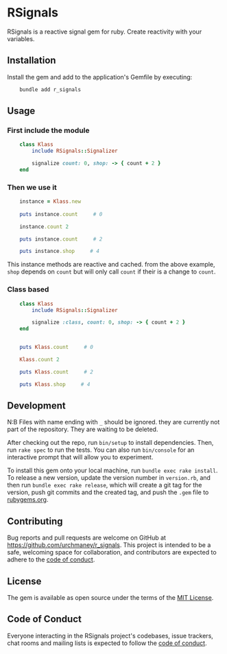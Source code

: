 # RSignals

RSignals is a reactive signal gem for ruby. Create reactivity with your variables.


## Installation

Install the gem and add to the application's Gemfile by executing:

```bash
    bundle add r_signals
```

## Usage

### First include the module

```ruby
    class Klass
        include RSignals::Signalizer

        signalize count: 0, shop: -> { count + 2 }
    end
```

### Then we use it 

```ruby
    instance = Klass.new
    
    puts instance.count     # 0

    instance.count 2    

    puts instance.count     # 2

    puts instance.shop     # 4

```

This instance methods are reactive and cached. from the above example, `shop` depends on `count` but will only call `count` if their is a change to `count`.


### Class based
```ruby
    class Klass
        include RSignals::Signalizer

        signalize :class, count: 0, shop: -> { count + 2 }
    end


    puts Klass.count     # 0

    Klass.count 2    

    puts Klass.count     # 2

    puts Klass.shop     # 4
```

## Development

N:B Files with name ending  with `_` should be ignored. they are currently not part of the repository. They are waiting to be deleted.

After checking out the repo, run `bin/setup` to install dependencies. Then, run `rake spec` to run the tests. You can also run `bin/console` for an interactive prompt that will allow you to experiment.

To install this gem onto your local machine, run `bundle exec rake install`. To release a new version, update the version number in `version.rb`, and then run `bundle exec rake release`, which will create a git tag for the version, push git commits and the created tag, and push the `.gem` file to [rubygems.org](https://rubygems.org).



## Contributing

Bug reports and pull requests are welcome on GitHub at https://github.com/urchmaney/r_signals. This project is intended to be a safe, welcoming space for collaboration, and contributors are expected to adhere to the [code of conduct](https://github.com/urchmaney/r_signals/blob/main/CODE_OF_CONDUCT.md).

## License

The gem is available as open source under the terms of the [MIT License](https://opensource.org/licenses/MIT).

## Code of Conduct

Everyone interacting in the RSignals project's codebases, issue trackers, chat rooms and mailing lists is expected to follow the [code of conduct](https://github.com/urchmaney/r_signals/blob/main/CODE_OF_CONDUCT.md).
